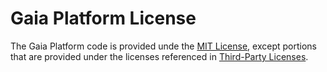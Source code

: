 # Gaia Platform License

The Gaia Platform code is provided unde the [MIT License](LICENSE.txt), except portions that are provided under the licenses referenced in [Third-Party Licenses](production/licenses/LICENSE.third-party.txt).
